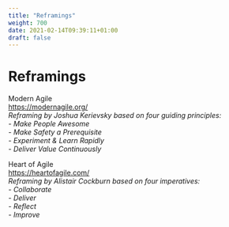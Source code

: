 ```yaml
---
title: "Reframings"
weight: 700
date: 2021-02-14T09:39:11+01:00
draft: false
---
```


# Reframings

Modern Agile  
https://modernagile.org/  
*Reframing by Joshua Kerievsky based on four guiding principles:*  
*- Make People Awesome*  
*- Make Safety a Prerequisite*  
*- Experiment & Learn Rapidly*  
*- Deliver Value Continuously*  



Heart of Agile  
https://heartofagile.com/  
*Reframing by Alistair Cockburn based on four imperatives:*  
*- Collaborate*  
*- Deliver*  
*- Reflect*  
*- Improve*
